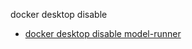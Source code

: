 docker desktop disable




- [docker desktop disable model-runner](https://docs.docker.com/reference/cli/docker/desktop/disable/model-runner/)
